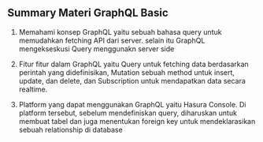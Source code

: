 ## Summary Materi GraphQL Basic

1. Memahami konsep GraphQL yaitu sebuah bahasa query untuk memudahkan fetching API dari server. selain itu GraphQL mengekseskusi Query menggunakn server side

2. Fitur fitur dalam GraphQL yaitu Query untuk fetching data berdasarkan perintah yang didefinisikan, Mutation sebuah method untuk insert, update, dan delete, dan Subscription untuk mendapatkan data secara realtime.

3. Platform yang dapat menggunakan GraphQL yaitu Hasura Console. Di platform tersebut, sebelum mendefiniskan query, diharuskan untuk membuat tabel dan juga menentukan foreign key untuk mendeklarasikan sebuah relationship di database
